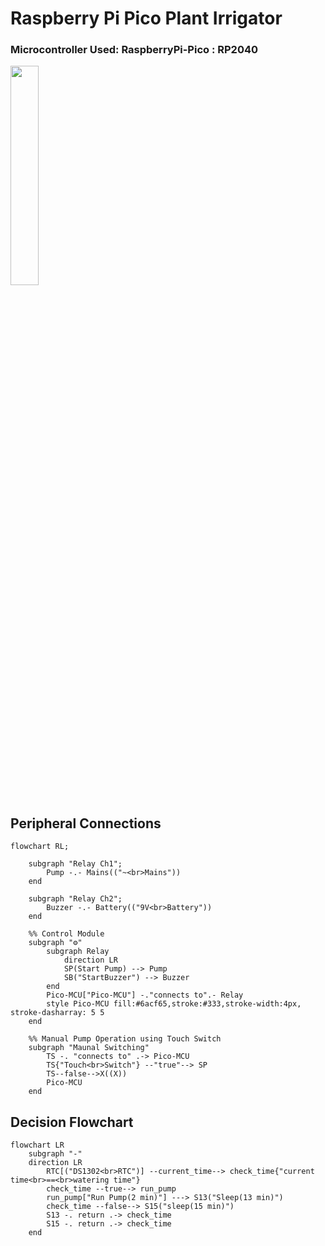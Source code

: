# Raspberry Pi Pico Plant Irrigator

### Microcontroller Used: RaspberryPi-Pico : RP2040

<img src="https://in.element14.com/productimages/large/en_GB/3643332-40.jpg" width=30%>

## Peripheral Connections

```mermaid
flowchart RL;
	
	subgraph "Relay Ch1";
		Pump -.- Mains(("~<br>Mains"))
	end
	
	subgraph "Relay Ch2";
		Buzzer -.- Battery(("9V<br>Battery"))
	end
	
	%% Control Module
	subgraph "⚙️"
		subgraph Relay
			direction LR
			SP(Start Pump) --> Pump
			SB("StartBuzzer") --> Buzzer
		end
		Pico-MCU["Pico-MCU"] -."connects to".- Relay
		style Pico-MCU fill:#6acf65,stroke:#333,stroke-width:4px, stroke-dasharray: 5 5
	end
	
	%% Manual Pump Operation using Touch Switch
	subgraph "Maunal Switching"
		TS -. "connects to" .-> Pico-MCU
		TS{"Touch<br>Switch"} --"true"--> SP
		TS--false-->X((X))
		Pico-MCU
	end
```



## Decision Flowchart

```mermaid
flowchart LR
	subgraph "-"
	direction LR
		RTC[("DS1302<br>RTC")] --current_time--> check_time{"current time<br>==<br>watering time"}
		check_time --true--> run_pump
		run_pump["Run Pump(2 min)"] ---> S13("Sleep(13 min)")
		check_time --false--> S15("sleep(15 min)")
		S13 -. return .-> check_time
		S15 -. return .-> check_time
	end
```

